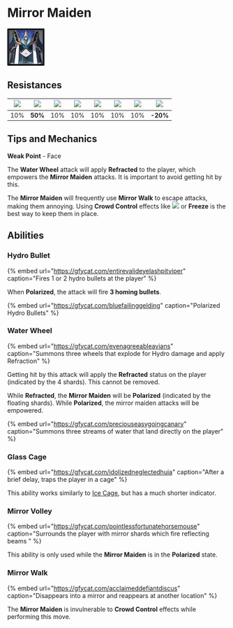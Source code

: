 # Mirror Maiden

![](../../.gitbook/assets/mirror-maiden.png)

## Resistances

| ​​![](https://firebasestorage.googleapis.com/v0/b/gitbook-28427.appspot.com/o/assets%2F-MVAGyyACcSzyzfmgy7f%2Fsync%2F485abc41b72e4fb75fd6cf1b2c21d83a5da9a05c.png?generation=1615182625871961&alt=media) | ​​![](https://firebasestorage.googleapis.com/v0/b/gitbook-28427.appspot.com/o/assets%2F-MVAGyyACcSzyzfmgy7f%2Fsync%2F1a9d730812988c6cd8678f117630d179f689cee0.png?generation=1615182626544397&alt=media) | ​​![](https://firebasestorage.googleapis.com/v0/b/gitbook-28427.appspot.com/o/assets%2F-MVAGyyACcSzyzfmgy7f%2Fsync%2Fe0472b52c548a7162a648c191cad9b7bbdf4498b.png?generation=1615182626170812&alt=media) | ​​![](https://firebasestorage.googleapis.com/v0/b/gitbook-28427.appspot.com/o/assets%2F-MVAGyyACcSzyzfmgy7f%2Fsync%2Fa8efded210241d0c6764e2819b9c750deff8a6d4.png?generation=1615182626278065&alt=media) | ​​![](https://firebasestorage.googleapis.com/v0/b/gitbook-28427.appspot.com/o/assets%2F-MVAGyyACcSzyzfmgy7f%2Fsync%2F68e4777d7c38eb974be29d8260b1f52709a44a26.png?generation=1615182625284983&alt=media) | ​​![](https://firebasestorage.googleapis.com/v0/b/gitbook-28427.appspot.com/o/assets%2F-MVAGyyACcSzyzfmgy7f%2Fsync%2Fcb0b6d83e3899b9d4310fb78ce58ccad28b8c839.png?generation=1615182626007947&alt=media) | ​​![](https://firebasestorage.googleapis.com/v0/b/gitbook-28427.appspot.com/o/assets%2F-MVAGyyACcSzyzfmgy7f%2Fsync%2F347363c813f76f26b0c6c74df49012812f9fe690.png?generation=1615182625760905&alt=media) | ​​![](https://firebasestorage.googleapis.com/v0/b/gitbook-28427.appspot.com/o/assets%2F-MVAGyyACcSzyzfmgy7f%2Fsync%2F7db8ec0e8a47656e2367909ab5d65aa19effb930.png?generation=1615182626144273&alt=media) |
| :---: | :---: | :---: | :---: | :---: | :---: | :---: | :---: |
| 10% | **50%** | 10% | 10% | 10% | 10% | 10% | **-20%** |

## Tips and Mechanics

**Weak Point** - Face

The **Water Wheel** attack will apply **Refracted** to the player, which empowers the **Mirror Maiden** attacks. It is important to avoid getting hit by this.

The **Mirror Maiden** will frequently use **Mirror Walk** to escape attacks, making them annoying. Using **Crowd Control** effects like ![](../../.gitbook/assets/anemo_small.png) or **Freeze** is the best way to keep them in place.

## Abilities

### Hydro Bullet

{% embed url="https://gfycat.com/entirevalideyelashpitviper" caption="Fires 1 or 2 hydro bullets at the player" %}

When **Polarized**, the attack will fire **3 homing bullets**.

{% embed url="https://gfycat.com/bluefailinggelding" caption="Polarized Hydro Bullets" %}

### Water Wheel

{% embed url="https://gfycat.com/evenagreeableavians" caption="Summons three wheels that explode for Hydro damage and apply Refraction" %}

Getting hit by this attack will apply the **Refracted** status on the player \(indicated by the 4 shards\). This cannot be removed.

While **Refracted**, the **Mirror Maiden** will be **Polarized** \(indicated by the floating shards\). While **Polarized**, the mirror maiden attacks will be empowered.

{% embed url="https://gfycat.com/preciouseasygoingcanary" caption="Summons three streams of water that land directly on the player" %}

### Glass Cage

{% embed url="https://gfycat.com/idolizedneglectedhuia" caption="After a brief delay, traps the player in a cage" %}

This ability works similarly to [Ice Cage](../../mechanics/auras/ice-cage.md), but has a much shorter indicator.

### Mirror Volley

{% embed url="https://gfycat.com/pointlessfortunatehorsemouse" caption="Surrounds the player with mirror shards which fire reflecting beams " %}

This ability is only used while the **Mirror Maiden** is in the **Polarized** state.

### Mirror Walk

{% embed url="https://gfycat.com/acclaimeddefiantdiscus" caption="Disappears into a mirror and reappears at another location" %}

The **Mirror Maiden** is invulnerable to **Crowd Control** effects while performing this move.

